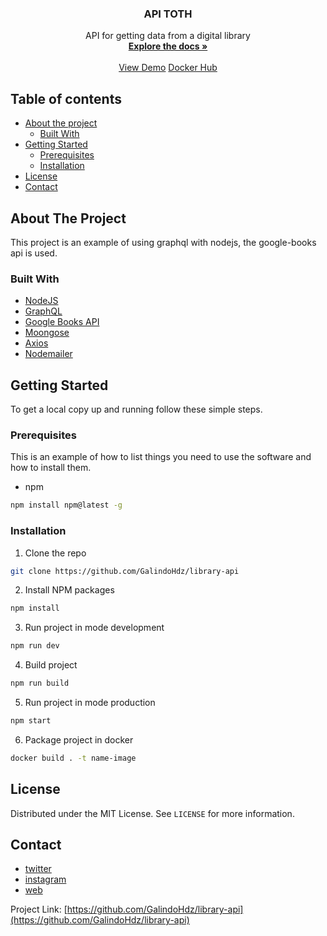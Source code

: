 <!-- PROJECT LOGO -->
<div align="center">
  <h3 align="center">API TOTH</h3>
  <div align="center">
    API for getting data from a digital library
    <br />
    <a href="https://www.notion.so/Library-Toth-API-dc5b5c6eb46b45baac1a52ee3ac0bd1f">
		  <strong>Explore the docs »</strong>
	  </a>
    <br />
    <br />
    <a href="https://api-toth.herokuapp.com/graphql">View Demo</a>
    <a href="https://hub.docker.com/repository/docker/luis3120/library-api">Docker Hub</a>
  </div>
</div>

<!-- TABLE OF CONTENTS -->

## Table of contents

-   [About the project](#about-the-project)
    -   [Built With](#built-with)
-   [Getting Started](#getting-started)
    -   [Prerequisites](#prerequisites)
    -   [Installation](#installation)
-   [License](#license)
-   [Contact](#contact)

<!-- ABOUT THE PROJECT -->

## About The Project

This project is an example of using graphql with nodejs, the google-books api is used.

### Built With

-   [NodeJS](https://nodejs.org/en/)
-   [GraphQL](https://www.graphql.com/)
-   [Google Books API](https://developers.google.com/books)
-   [Moongose](https://mongoosejs.com/)
-   [Axios](https://github.com/axios/axios)
-   [Nodemailer](https://nodemailer.com/about/)

<!-- GETTING STARTED -->

## Getting Started

To get a local copy up and running follow these simple steps.

### Prerequisites

This is an example of how to list things you need to use the software and how to install them.

-   npm

```sh
npm install npm@latest -g
```

### Installation

1. Clone the repo

```sh
git clone https://github.com/GalindoHdz/library-api
```

2. Install NPM packages

```sh
npm install
```

3. Run project in mode development

```sh
npm run dev
```

4. Build project

```sh
npm run build
```

5. Run project in mode production

```sh
npm start
```

6. Package project in docker

```sh
docker build . -t name-image
```

## License

Distributed under the MIT License. See `LICENSE` for more information.

<!-- CONTACT -->

## Contact

-   [twitter](https://twitter.com/GalindoHdzEngin)
-   [instagram](https://www.instagram.com/galindo_hdz_engin/)
-   [web]()

Project Link: [https://github.com/GalindoHdz/library-api](https://github.com/GalindoHdz/library-api)
